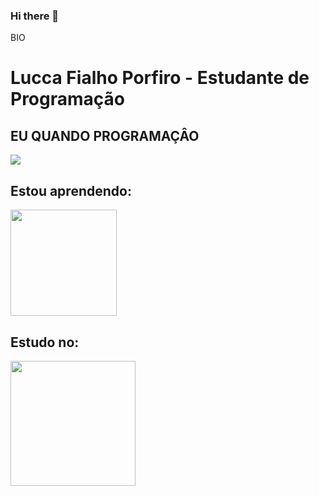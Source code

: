 ### Hi there 👋
BIO
<h1>Lucca Fialho Porfiro - Estudante de Programação</h1>
<h2>EU QUANDO PROGRAMAÇÂO</h2>
<img src="https://github.com/LuccaFialhoPorfiro/Lucca-FIalho-Porfiro/assets/138223116/cad3b101-8db1-46b5-be22-a4891f8ae1b9">
<h2>Estou aprendendo:</h2>
<img src="https://github.com/LuccaFialhoPorfiro/LuccaFialhoPorfiro/assets/138223116/f17693f5-71b1-46af-b0fe-24a827867e27" height="170px" widht="170px">
<h2>Estudo no:</h2>
<img src="https://github.com/LuccaFialhoPorfiro/LuccaFialhoPorfiro/assets/138223116/f3015f95-0d4e-45ca-ab21-47dbe2a6b466" height="200px" width="200px">

<!--
**LuccaFialhoPorfiro/LuccaFialhoPorfiro** is a ✨ _special_ ✨ repository because its `README.md` (this file) appears on your GitHub profile.

Here are some ideas to get you started:

- 🔭 I’m currently working on ...
- 🌱 I’m currently learning ...
- 👯 I’m looking to collaborate on ...
- 🤔 I’m looking for help with ...
- 💬 Ask me about ...
- 📫 How to reach me: ...
- 😄 Pronouns: ...
- ⚡ Fun fact: ...
-->
